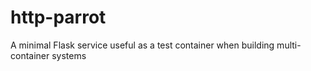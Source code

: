 # http-parrot

A minimal Flask service useful as a test container when building multi-container systems
